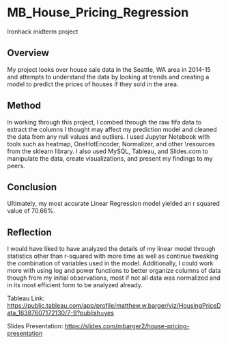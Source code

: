 # MB_House_Pricing_Regression
Ironhack midterm project

## Overview

My project looks over house sale data in the Seattle, WA area in 2014-15 and 
attempts to understand the data by looking at trends and creating a model to 
predict the prices of houses if they sold in the area.

## Method

In working through this project, I combed through the raw fifa data to extract the columns 
I thought may affect my prediction model and cleaned the data from any null values and outliers.
I used Jupyter Notebook with tools such as heatmap, OneHotEncoder, Normalizer, and other 
\resources from the sklearn library. I also used MySQL, Tableau, and Slides.com to manipulate 
the data, create visualizations, and present my findings to my peers. 

## Conclusion

Ultimately, my most accurate Linear Regression model yielded an r squared value of 70.66%.

## Reflection

I would have liked to have analyzed the details of my linear model through statistics other than r-squared 
with more time as well as continue tweaking the combination of variables used in the model. Additionally, 
I could work more with using log and power functions to better organize columns of data though from my 
initial observations, most if not all data was normalized and in its most efficient form to be analyzed 
already.


Tableau Link: https://public.tableau.com/app/profile/matthew.w.barger/viz/HousingPriceData_16387607172130/7-9?publish=yes

Slides Presentation: https://slides.com/mbarger2/house-pricing-presentation
